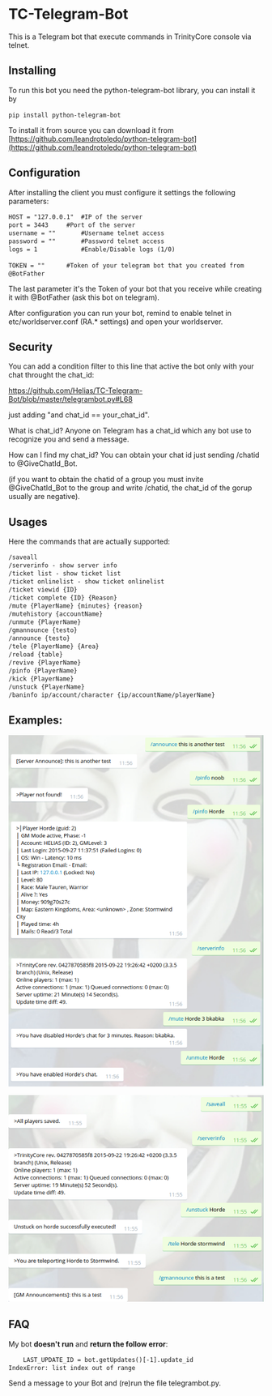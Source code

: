 # TC-Telegram-Bot
This is a Telegram bot that execute commands in TrinityCore console via telnet.

## Installing

To run this bot you need the python-telegram-bot library, you can install it by

`pip install python-telegram-bot`

To install it from source you can download it from [https://github.com/leandrotoledo/python-telegram-bot](https://github.com/leandrotoledo/python-telegram-bot)




## Configuration

After installing the client you must configure it settings the following parameters:

```
HOST = "127.0.0.1"	#IP of the server
port = 3443		#Port of the server
username = ""		#Username telnet access 
password = ""		#Password telnet access
logs = 1			#Enable/Disable logs (1/0)

TOKEN = ""		#Token of your telegram bot that you created from @BotFather
```

The last parameter it's the Token of your bot that you receive while creating it with @BotFather (ask this bot on telegram).

After configuration you can run your bot, remind to enable telnet in etc/worldserver.conf (RA.* settings) and open your worldserver.

## Security

You can add a condition filter to this line that active the bot only with your chat throught the chat_id:

https://github.com/Helias/TC-Telegram-Bot/blob/master/telegrambot.py#L68

just adding "and chat_id == your_chat_id".

What is chat_id? Anyone on Telegram has a chat_id which any bot use to recognize you and send a message.

How can I find my chat_id? You can obtain your chat id just sending /chatid to @GiveChatId_Bot.

(if you want to obtain the chatid of a group you must invite @GiveChatId_Bot to the group and write /chatid, the chat_id of the gorup usually are negative).

## Usages

Here the commands that are actually supported:

```
/saveall 
/serverinfo - show server info
/ticket list - show ticket list
/ticket onlinelist - show ticket onlinelist
/ticket viewid {ID}
/ticket complete {ID} {Reason}
/mute {PlayerName} {minutes} {reason}
/mutehistory {accountName}
/unmute {PlayerName}
/gmannounce {testo}
/announce {testo}
/tele {PlayerName} {Area}
/reload {table}
/revive {PlayerName}
/pinfo {PlayerName}
/kick {PlayerName}
/unstuck {PlayerName}
/baninfo ip/account/character {ip/accountName/playerName}
```

## Examples:

![Example1](https://raw.githubusercontent.com/Helias/TC-Telegram-Bot/master/Example1.png)

![Example2](https://raw.githubusercontent.com/Helias/TC-Telegram-Bot/master/Example2.png)
 


## FAQ

My bot **doesn't run** and **return the follow error**:

```
    LAST_UPDATE_ID = bot.getUpdates()[-1].update_id
IndexError: list index out of range
```

Send a message to your Bot and (re)run the file telegrambot.py.


